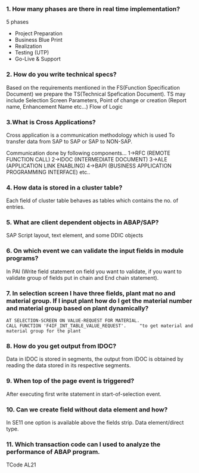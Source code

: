### 1. How many phases are there in real time implementation?
  5 phases
  * Project Preparation
  * Business Blue Print
  * Realization
  * Testing (UTP)
  * Go-Live & Support

### 2. How do you write technical specs?
  Based on the requirements mentioned in the FS(Function Specification Document) we prepare the TS(Technical Spefication Document).
  TS may include 
    Selection Screen Parameters,
    Point of change or creation (Report name, Enhancement Name etc...)
    Flow of Logic
 
### 3.What is Cross Applications? 
  Cross application is a communication methodology which is used
  To transfer data from SAP to SAP or SAP to NON-SAP.

  Communication done by following components...
  1->RFC (REMOTE FUNCTION CALL)
  2->IDOC (INTERMEDIATE DOCUMENT)
  3->ALE (APPLICATION LINK ENABLING)
  4->BAPI (BUSINESS APPLICATION PROGRAMMING INTERFACE)
  etc..

### 4. How data is stored in a cluster table?
  Each field of cluster table behaves as tables which contains the no. of entries.

### 5. What are client dependent objects in ABAP/SAP?
  SAP Script layout, text element, and some DDIC objects
  
### 6. On which event we can validate the input fields in module programs?
  In PAI (Write field statement on field you want to validate, if you want to validate group of fields put in chain and End chain statement).

### 7. In selection screen I have three fields, plant mat no and material group. If I input plant how do I get the material number and material group based on plant dynamically?
  ```abap
  AT SELECTION-SCREEN ON VALUE-REQUEST FOR MATERIAL.
  CALL FUNCTION 'F4IF_INT_TABLE_VALUE_REQUEST'.     "to get material and material group for the plant
  ```

### 8. How do you get output from IDOC?
  Data in IDOC is stored in segments, the output from IDOC is obtained by reading the data stored in its respective segments.
  
### 9. When top of the page event is triggered?
  After executing first write statement in start-of-selection event.
  
### 10. Can we create field without data element and how?
  In SE11 one option is available above the fields strip. Data element/direct type.

### 11. Which transaction code can I used to analyze the performance of ABAP program.
  TCode AL21
